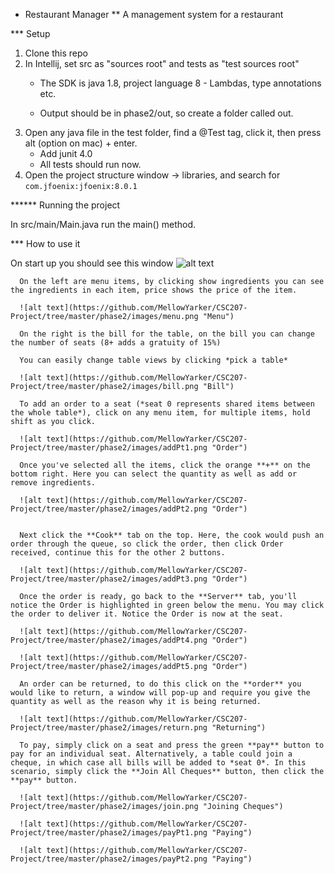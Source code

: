 * Restaurant Manager
** A management system for a restaurant

*** Setup

1. Clone this repo
2. In Intellij, set src as "sources root" and tests as "test sources root"
   * The SDK is java 1.8, project language 8 - Lambdas, type annotations etc.

   * Output should be in phase2/out, so create a folder called out.
3. Open any java file in the test folder, find a @Test tag, click it, then press alt (option on mac) + enter.
   * Add junit 4.0
   * All tests should run now.
4. Open the project structure window -> libraries, and search for `com.jfoenix:jfoenix:8.0.1`

****** Running the project

In src/main/Main.java run the main() method.

*** How to use it

On start up you should see this window
![alt text](https://github.com/MellowYarker/CSC207-Project/tree/master/phase2/images/startup.png "Startup Window")

      On the left are menu items, by clicking show ingredients you can see the ingredients in each item, price shows the price of the item.

      ![alt text](https://github.com/MellowYarker/CSC207-Project/tree/master/phase2/images/menu.png "Menu")

      On the right is the bill for the table, on the bill you can change the number of seats (8+ adds a gratuity of 15%)

      You can easily change table views by clicking *pick a table*

      ![alt text](https://github.com/MellowYarker/CSC207-Project/tree/master/phase2/images/bill.png "Bill")

      To add an order to a seat (*seat 0 represents shared items between the whole table*), click on any menu item, for multiple items, hold shift as you click.

      ![alt text](https://github.com/MellowYarker/CSC207-Project/tree/master/phase2/images/addPt1.png "Order")

      Once you've selected all the items, click the orange **+** on the bottom right. Here you can select the quantity as well as add or remove ingredients.

      ![alt text](https://github.com/MellowYarker/CSC207-Project/tree/master/phase2/images/addPt2.png "Order")


      Next click the **Cook** tab on the top. Here, the cook would push an order through the queue, so click the order, then click Order received, continue this for the other 2 buttons.

      ![alt text](https://github.com/MellowYarker/CSC207-Project/tree/master/phase2/images/addPt3.png "Order")

      Once the order is ready, go back to the **Server** tab, you'll notice the Order is highlighted in green below the menu. You may click the order to deliver it. Notice the Order is now at the seat.

      ![alt text](https://github.com/MellowYarker/CSC207-Project/tree/master/phase2/images/addPt4.png "Order")

      ![alt text](https://github.com/MellowYarker/CSC207-Project/tree/master/phase2/images/addPt5.png "Order")

      An order can be returned, to do this click on the **order** you would like to return, a window will pop-up and require you give the quantity as well as the reason why it is being returned.

      ![alt text](https://github.com/MellowYarker/CSC207-Project/tree/master/phase2/images/return.png "Returning")

      To pay, simply click on a seat and press the green **pay** button to pay for an individual seat. Alternatively, a table could join a cheque, in which case all bills will be added to *seat 0*. In this scenario, simply click the **Join All Cheques** button, then click the **pay** button.

      ![alt text](https://github.com/MellowYarker/CSC207-Project/tree/master/phase2/images/join.png "Joining Cheques")

      ![alt text](https://github.com/MellowYarker/CSC207-Project/tree/master/phase2/images/payPt1.png "Paying")

      ![alt text](https://github.com/MellowYarker/CSC207-Project/tree/master/phase2/images/payPt2.png "Paying")
